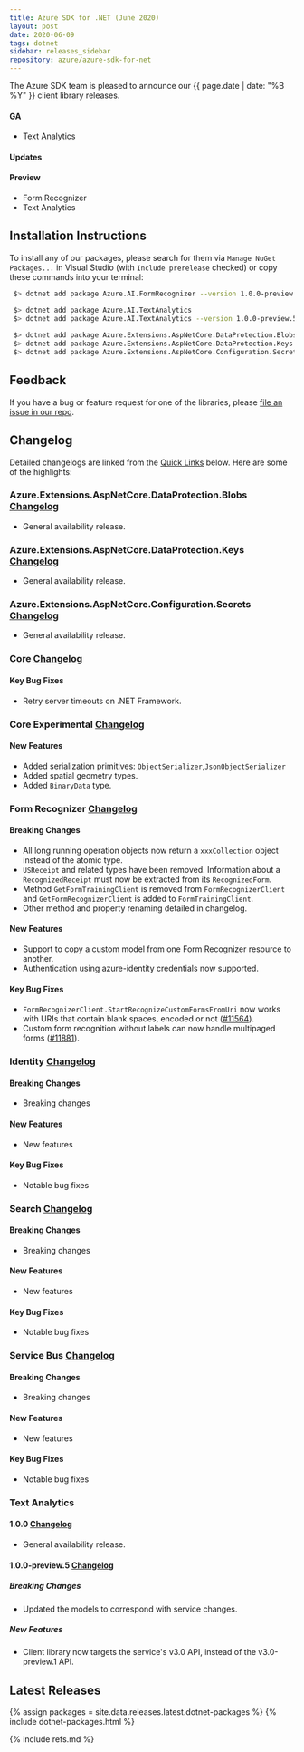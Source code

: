 ```yaml
---
title: Azure SDK for .NET (June 2020)
layout: post
date: 2020-06-09
tags: dotnet
sidebar: releases_sidebar
repository: azure/azure-sdk-for-net
---
```


The Azure SDK team is pleased to announce our {{ page.date | date: "%B %Y" }} client library releases.

#### GA

- Text Analytics

#### Updates


#### Preview

- Form Recognizer
- Text Analytics

## Installation Instructions

To install any of our packages, please search for them via `Manage NuGet Packages...` in Visual Studio (with `Include prerelease` checked) or copy these commands into your terminal:

```bash
 $> dotnet add package Azure.AI.FormRecognizer --version 1.0.0-preview.3

 $> dotnet add package Azure.AI.TextAnalytics
 $> dotnet add package Azure.AI.TextAnalytics --version 1.0.0-preview.5
 
 $> dotnet add package Azure.Extensions.AspNetCore.DataProtection.Blobs
 $> dotnet add package Azure.Extensions.AspNetCore.DataProtection.Keys
 $> dotnet add package Azure.Extensions.AspNetCore.Configuration.Secrets
```

## Feedback

If you have a bug or feature request for one of the libraries, please [file an issue in our repo](https://github.com/Azure/azure-sdk-for-net/issues/new/choose).

## Changelog

Detailed changelogs are linked from the [Quick Links](#quick-links) below. Here are some of the highlights:

### Azure.Extensions.AspNetCore.DataProtection.Blobs [Changelog](https://github.com/Azure/azure-sdk-for-net/blob/Azure.Extensions.AspNetCore.DataProtection.Blobs_1.0.0/sdk/extensions/Azure.Extensions.AspNetCore.DataProtection.Blobs/CHANGELOG.md)

- General availability release.

### Azure.Extensions.AspNetCore.DataProtection.Keys [Changelog](https://github.com/Azure/azure-sdk-for-net/blob/Azure.Extensions.AspNetCore.DataProtection.Keys_1.0.0/sdk/extensions/Azure.Extensions.AspNetCore.DataProtection.Keys/CHANGELOG.md)

- General availability release.

### Azure.Extensions.AspNetCore.Configuration.Secrets [Changelog](https://github.com/Azure/azure-sdk-for-net/blob/Azure.Extensions.AspNetCore.Configuration.Secrets_1.0.0/sdk/extensions/Azure.Extensions.AspNetCore.Configuration.Secrets/CHANGELOG.md)

- General availability release.

### Core [Changelog](https://github.com/Azure/azure-sdk-for-net/blob/Azure.Core_1.2.2/sdk/core/Azure.Core/CHANGELOG.md)

#### Key Bug Fixes
- Retry server timeouts on .NET Framework.

### Core Experimental [Changelog](https://github.com/Azure/azure-sdk-for-net/blob/Azure.Core.Experimental_0.1.0-preview.1/sdk/core/Azure.Core.Experimental/CHANGELOG.md)

#### New Features
- Added serialization primitives: `ObjectSerializer`,`JsonObjectSerializer`
- Added spatial geometry types.
- Added `BinaryData` type.

### Form Recognizer [Changelog](https://github.com/Azure/azure-sdk-for-net/blob/master/sdk/formrecognizer/Azure.AI.FormRecognizer/CHANGELOG.md#100-preview2-06-09-2020)

#### Breaking Changes
- All long running operation objects now return a `xxxCollection` object instead of the atomic type.
- `USReceipt` and related types have been removed. Information about a `RecognizedReceipt` must now be extracted from its `RecognizedForm`.
- Method `GetFormTrainingClient` is removed from `FormRecognizerClient` and `GetFormRecognizerClient` is added to `FormTrainingClient`.
- Other method and property renaming detailed in changelog.

#### New Features
- Support to copy a custom model from one Form Recognizer resource to another.
- Authentication using azure-identity credentials now supported.

#### Key Bug Fixes
- `FormRecognizerClient.StartRecognizeCustomFormsFromUri` now works with URIs that contain blank spaces, encoded or not ([#11564](https://github.com/Azure/azure-sdk-for-net/issues/11564)).
- Custom form recognition without labels can now handle multipaged forms ([#11881](https://github.com/Azure/azure-sdk-for-net/issues/11881)).

 ### Identity [Changelog]()

#### Breaking Changes
 - Breaking changes

#### New Features
 - New features
 
#### Key Bug Fixes
 - Notable bug fixes

 ### Search [Changelog]()

#### Breaking Changes
 - Breaking changes

#### New Features
 - New features

#### Key Bug Fixes
 - Notable bug fixes

 ### Service Bus [Changelog]()

#### Breaking Changes
 - Breaking changes

#### New Features
 - New features
 
#### Key Bug Fixes
 - Notable bug fixes

### Text Analytics 

#### 1.0.0 [Changelog](https://github.com/Azure/azure-sdk-for-net/blob/master/sdk/textanalytics/Azure.AI.TextAnalytics/CHANGELOG.md#100-2020-06-09)

- General availability release.

#### 1.0.0-preview.5 [Changelog](https://github.com/Azure/azure-sdk-for-net/blob/master/sdk/textanalytics/Azure.AI.TextAnalytics/CHANGELOG.md#100-preview5-2020-05-27)

##### Breaking Changes
- Updated the models to correspond with service changes.

##### New Features
- Client library now targets the service's v3.0 API, instead of the v3.0-preview.1 API.

## Latest Releases

{% assign packages = site.data.releases.latest.dotnet-packages %}
{% include dotnet-packages.html %}

{% include refs.md %}
